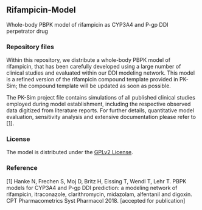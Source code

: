 ## Rifampicin-Model
Whole-body PBPK model of rifampicin as CYP3A4 and P-gp DDI perpetrator drug

### Repository files
Within this repository, we distribute a whole-body PBPK model of rifampicin, that has been carefully developed using a large number of clinical studies and evaluated within our DDI modeling network. This model is a refined version of the rifampicin compound template provided in PK-Sim; the compound template will be updated as soon as possible. 

The PK-Sim project file contains simulations of all published clinical studies employed during model establishment, including the respective observed data digitized from literature reports. For further details, quantitative model evaluation, sensitivity analysis and extensive documentation please refer to [[1](#reference)].

### License
The model is distributed under the [GPLv2 License](https://github.com/Open-Systems-Pharmacology/Suite/blob/develop/LICENSE). 

### Reference
[1] Hanke N, Frechen S, Moj D, Britz H, Eissing T, Wendl T, Lehr T. 
PBPK models for CYP3A4 and P-gp DDI prediction: a modeling network of rifampicin, itraconazole, clarithromycin, midazolam, alfentanil and digoxin. 
CPT Pharmacometrics Syst Pharmacol 2018. [accepted for publication] 
